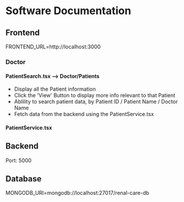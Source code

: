 # Software Documentation

## Frontend
FRONTEND_URL=http://localhost:3000

### Doctor



#### PatientSearch.tsx  --> Doctor/Patients
- Display all the Patient information
- Click the 'View' Button to display more info relevant to that Patient 
- Ablility to search patient data, by Patient ID / Patient Name / Doctor Name
- Fetch data from the backend using the PatientService.tsx

#### PatientService.tsx

## Backend
Port: 5000

## Database
MONGODB_URI=mongodb://localhost:27017/renal-care-db